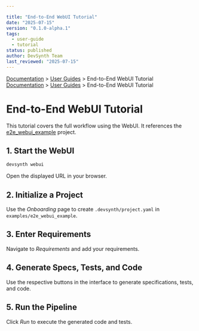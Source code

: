 ```yaml
---

title: "End-to-End WebUI Tutorial"
date: "2025-07-15"
version: "0.1.0-alpha.1"
tags:
  - user-guide
  - tutorial
status: published
author: DevSynth Team
last_reviewed: "2025-07-15"
---
```

<div class="breadcrumbs">
<a href="../index.md">Documentation</a> &gt; <a href="index.md">User Guides</a> &gt; End-to-End WebUI Tutorial
</div>

<div class="breadcrumbs">
<a href="../index.md">Documentation</a> &gt; <a href="index.md">User Guides</a> &gt; End-to-End WebUI Tutorial
</div>

# End-to-End WebUI Tutorial

This tutorial covers the full workflow using the WebUI. It references the [e2e_webui_example](../../examples/e2e_webui_example) project.

## 1. Start the WebUI

```bash
devsynth webui
```

Open the displayed URL in your browser.

## 2. Initialize a Project

Use the *Onboarding* page to create `.devsynth/project.yaml` in `examples/e2e_webui_example`.

## 3. Enter Requirements

Navigate to *Requirements* and add your requirements.

## 4. Generate Specs, Tests, and Code

Use the respective buttons in the interface to generate specifications, tests, and code.

## 5. Run the Pipeline

Click *Run* to execute the generated code and tests.
